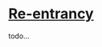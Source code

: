 # [Re-entrancy](https://ethernaut.openzeppelin.com/level/0xe6BA07257a9321e755184FB2F995e0600E78c16D)

todo...

